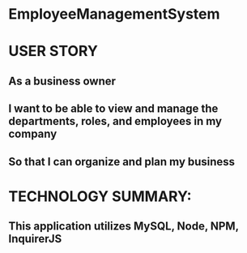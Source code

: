 # EmployeeManagementSystem

# USER STORY
## As a business owner
## I want to be able to view and manage the departments, roles, and employees in my company
## So that I can organize and plan my business

# TECHNOLOGY SUMMARY:
## This application utilizes MySQL, Node, NPM, InquirerJS

